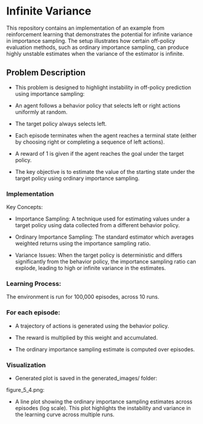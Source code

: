 # Infinite Variance
This repository contains an implementation of an example from reinforcement learning that demonstrates the potential for infinite variance in importance sampling. The setup illustrates how certain off-policy evaluation methods, such as ordinary importance sampling, can produce highly unstable estimates when the variance of the estimator is infinite.

## Problem Description
- This problem is designed to highlight instability in off-policy prediction using importance sampling:

- An agent follows a behavior policy that selects left or right actions uniformly at random.

- The target policy always selects left.

- Each episode terminates when the agent reaches a terminal state (either by choosing right or completing a sequence of left actions).

- A reward of 1 is given if the agent reaches the goal under the target policy.

- The key objective is to estimate the value of the starting state under the target policy using ordinary importance sampling.

### Implementation
Key Concepts:
- Importance Sampling: A technique used for estimating values under a target policy using data collected from a different behavior policy.

- Ordinary Importance Sampling: The standard estimator which averages weighted returns using the importance sampling ratio.

- Variance Issues: When the target policy is deterministic and differs significantly from the behavior policy, the importance sampling ratio can explode, leading to high or infinite variance in the estimates.

### Learning Process:
The environment is run for 100,000 episodes, across 10 runs.

### For each episode:

- A trajectory of actions is generated using the behavior policy.

- The reward is multiplied by this weight and accumulated.

- The ordinary importance sampling estimate is computed over episodes.

### Visualization
- Generated plot is saved in the generated_images/ folder:

figure_5_4.png:
- A line plot showing the ordinary importance sampling estimates across episodes (log scale). This plot highlights the instability and variance in the learning curve across multiple runs.



